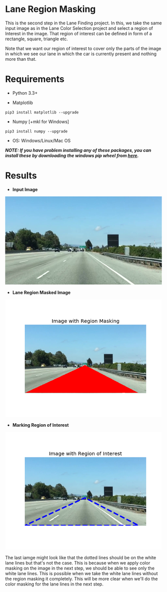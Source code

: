 # Lane Region Masking
This is the second step in the Lane Finding project. In this, we take the same input image as in the Lane Color Selection project and select a region of Interest in the image. That region of interest can be defined in form of a rectangle, square, triangle etc. 

Note that we want our region of interest to cover only the parts of the image in which we see our lane in which the car is currently present and nothing more than that.

# Requirements

* Python 3.3+

* Matplotlib
```
pip3 install matplotlib --upgrade
```

* Numpy [+mkl for Windows]
```
pip3 install numpy --upgrade
```

* OS: Windows/Linux/Mac OS

***NOTE: If you have problem installing any of these packages, you can install these by downloading the windows pip wheel from [here](http://www.lfd.uci.edu/~gohlke/pythonlibs/).***


# Results

* **Input Image**

![Output a1](test.jpg?raw=true "Output a1") 

* **Lane Region Masked Image**

![Output a1](RegionMasking.png?raw=true "Output a1") 

* **Marking Region of Interest**

![Output a1](RegionOfInterest.png?raw=true "Output a1") 

The last iamge might look like that the dotted lines should be on the white lane lines but that's not the case. This is because when we apply color masking on the image in the next step, we should be able to see only the white lane lines. This is possible when we take the white lane lines without the region masking it completely. This will be more clear when we'll do the color masking for the lane lines in the next step.
